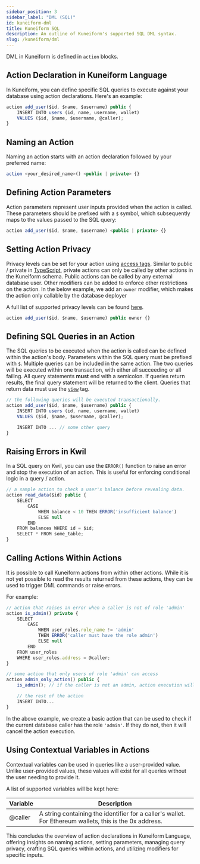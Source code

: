 ```yaml
---
sidebar_position: 3
sidebar_label: "DML (SQL)"
id: kuneiform-dml
title: Kuneiform SQL
description: An outline of Kuneiform's supported SQL DML syntax.
slug: /kuneiform/dml
---
```


DML in Kuneiform is defined in `action` blocks.

## Action Declaration in Kuneiform Language

In Kuneiform, you can define specific SQL queries to execute against your database using action declarations. Here's an example:

```typescript
action add_user($id, $name, $username) public {
    INSERT INTO users (id, name, username, wallet)
    VALUES ($id, $name, $username, @caller);
}
```

## Naming an Action

Naming an action starts with an action declaration followed by your preferred name:

```typescript
action <your_desired_name>() <public | private> {}
```

## Defining Action Parameters

Action parameters represent user inputs provided when the action is called. These parameters should be prefixed with a `$` symbol, which subsequently maps to the values passed to the SQL query:

```typescript
action add_user($id, $name, $username) <public | private> {}
```

## Setting Action Privacy

Privacy levels can be set for your action using [access tags](/docs/kuneiform/supported-features#access-tags). Similar to public / private in [TypeScript](https://www.tutorialsteacher.com/typescript/data-modifiers), private actions can only be called by other actions in the Kuneiform schema. Public actions can be called by any external database user.  Other modifiers can be added to enforce other restrictions on the action.  In the below example, we add an `owner` modifier, which makes the action only callable by the database deployer

A full list of supported privacy levels can be found [here](/docs/kuneiform/supported-features#access-tags).

```typescript
action add_user($id, $name, $username) public owner {}
```

## Defining SQL Queries in an Action

The SQL queries to be executed when the action is called can be defined within the action's body. Parameters within the SQL query must be prefixed with `$`.  Multiple queries can be included in the same action.  The two queries will be executed within one transaction, with either all succeeding or all failing. All query statements **must** end with a semicolon. If queries return results, the final query statement will be returned to the client.  Queries that return data must use the [`view`](/docs/kuneiform/supported-features#access-tags) tag.

```typescript
// the following queries will be executed transactionally.
action add_user($id, $name, $username) public {
    INSERT INTO users (id, name, username, wallet)
    VALUES ($id, $name, $username, @caller);

    INSERT INTO ... // some other query
}
```

## Raising Errors in Kwil

In a SQL query on Kwil, you can use the `ERROR()` function to raise an error and stop the execution of an action. This is useful for enforcing conditional logic in a query / action.

```typescript
// a sample action to check a user's balance before revealing data.
action read_data($id) public {
    SELECT
        CASE
            WHEN balance < 10 THEN ERROR('insufficient balance')
            ELSE null
        END
    FROM balances WHERE id = $id;
    SELECT * FROM some_table;
}
```

## Calling Actions Within Actions

It is possible to call Kuneiform actions from within other actions.  While it is not yet possible to read the results returned from these actions, they can be used to trigger
DML commands or raise errors.

For example:

```typescript
// action that raises an error when a caller is not of role 'admin'
action is_admin() private {
    SELECT
        CASE
            WHEN user_roles.role_name != 'admin'
            THEN ERROR('caller must have the role admin')
            ELSE null
        END
    FROM user_roles
    WHERE user_roles.address = @caller;
}

// some action that only users of role 'admin' can access
action admin_only_action() public {
    is_admin(); // if the caller is not an admin, action execution will stop

    // the rest of the action
    INSERT INTO...
}
```

In the above example, we create a basic action that can be used to check if the current database caller has the role `'admin'`.  If they do not, then it will cancel the action execution.

## Using Contextual Variables in Actions

Contextual variables can be used in queries like a user-provided value.  Unlike user-provided values, these values will exist for all queries without the user needing to provide it.

A list of supported variables will be kept here:

| Variable | Description                                           |
|----------|-------------------------------------------------------|
| @caller  | A string containing the identifier for a caller's wallet.  For Ethereum wallets, this is the 0x address. |

This concludes the overview of action declarations in Kuneiform Language, offering insights on naming actions, setting parameters, managing query privacy, crafting SQL queries within actions, and utilizing modifiers for specific inputs.
